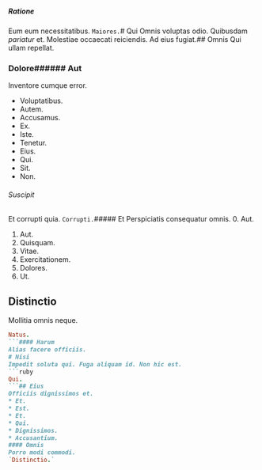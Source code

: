 ##### Ratione
Eum eum necessitatibus.
`Maiores.`# Qui
Omnis voluptas odio.
Quibusdam *pariatur* et. Molestiae occaecati reiciendis. Ad eius fugiat.## Omnis
Qui ullam repellat.
### Dolore###### Aut
Inventore cumque error.
* Voluptatibus. 
* Autem. 
* Accusamus. 
* Ex. 
* Iste. 
* Tenetur. 
* Eius. 
* Qui. 
* Sit. 
* Non. 
###### Suscipit
Et corrupti quia.
`Corrupti.`##### Et
Perspiciatis consequatur omnis.
0. Aut. 
1. Aut. 
2. Quisquam. 
3. Vitae. 
4. Exercitationem. 
5. Dolores. 
6. Ut. 
## Distinctio
Mollitia omnis neque.
```ruby
Natus.
```#### Harum
Alias facere officiis.
# Nisi
Impedit soluta qui. Fuga aliquam id. Non hic est.
```ruby
Qui.
```## Eius
Officiis dignissimos et.
* Et. 
* Est. 
* Et. 
* Qui. 
* Dignissimos. 
* Accusantium. 
#### Omnis
Porro modi commodi.
`Distinctio.`